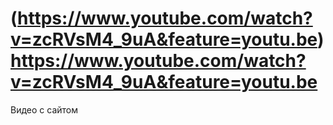 # (https://www.youtube.com/watch?v=zcRVsM4_9uA&feature=youtu.be)https://www.youtube.com/watch?v=zcRVsM4_9uA&feature=youtu.be
Видео с сайтом
